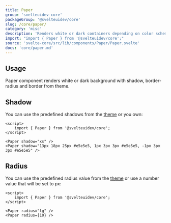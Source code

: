 ```yaml
---
title: Paper
group: 'svelteuidev-core'
packageGroup: '@svelteuidev/core'
slug: /core/paper/
category: 'misc'
description: 'Renders white or dark containers depending on color scheme'
import: "import { Paper } from '@svelteuidev/core';"
source: 'svelte-core/src/lib/components/Paper/Paper.svelte'
docs: 'core/paper.md'
---
```


<script>
    import { Demo, PaperDemos } from '@svelteuidev/demos';
    import { Prism } from '@svelteuidev/prism';
    import { Box } from '@svelteuidev/core';
    import { Heading } from 'components';
</script>

<Heading />

## Usage

Paper component renders white or dark background with shadow, border-radius and border from theme.

<Demo demo={PaperDemos.configurator} />

## Shadow

You can use the predefined shadows from the [theme](theming/default-theme#shadows) or you own:

```svelte
<script>
    import { Paper } from '@svelteuidev/core';
</script>

<Paper shadow="xs" />
<Paper shadow="13px 18px 25px #e5e5e5, 1px 3px 3px #e5e5e5, -1px 3px 3px #e5e5e5" />
```

## Radius

You can use the predefined radius value from the [theme](theming/default-theme#radius) or use a number value that will be set to px:

```svelte
<script>
    import { Paper } from '@svelteuidev/core';
</script>

<Paper radius="lg" />
<Paper radius={10} />
```
